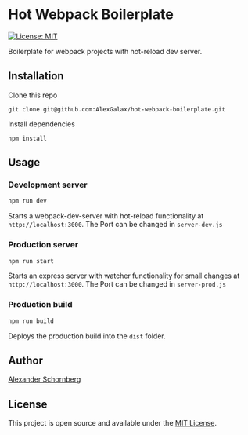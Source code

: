# Hot Webpack Boilerplate
[![License: MIT](https://img.shields.io/badge/License-MIT-blue.svg)](https://opensource.org/licenses/MIT)

Boilerplate for webpack projects with hot-reload dev server.

## Installation
Clone this repo
```
git clone git@github.com:AlexGalax/hot-webpack-boilerplate.git
```
Install dependencies
```
npm install
```

## Usage

### Development server
```bash
npm run dev
```
Starts a webpack-dev-server with hot-reload functionality at `http://localhost:3000`. The Port can be changed in `server-dev.js`

### Production server
```bash
npm run start
```
Starts an express server with watcher functionality for small changes at `http://localhost:3000`. The Port can be changed in `server-prod.js`

### Production build
```bash
npm run build
```
Deploys the production build into the `dist` folder.

## Author
[Alexander Schornberg](https://www.alexgalax.com)

## License
This project is open source and available under the [MIT License](LICENSE).